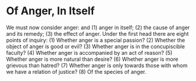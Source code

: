 # Of Anger, In Itself

We must now consider anger: and (1) anger in itself; (2) the cause of anger and its remedy; (3) the effect of anger.  Under the first head there are eight points of inquiry:
(1) Whether anger is a special passion?
(2) Whether the object of anger is good or evil?
(3) Whether anger is in the concupiscible faculty?
(4) Whether anger is accompanied by an act of reason?
(5) Whether anger is more natural than desire?
(6) Whether anger is more grievous than hatred?
(7) Whether anger is only towards those with whom we have a relation of justice?
(8) Of the species of anger.